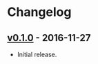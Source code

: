 # Changelog

## [v0.1.0](https://github.com/jeromefroe/hashring-rs/tree/0.1.0) - 2016-11-27

* Initial release.